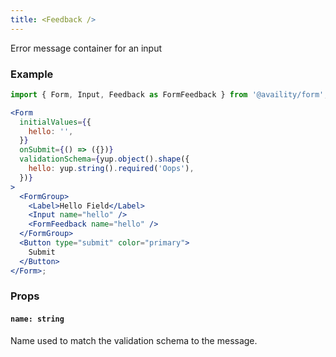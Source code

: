 ```yaml
---
title: <Feedback />
---
```


Error message container for an input

### Example

```jsx live=true viewCode=true
import { Form, Input, Feedback as FormFeedback } from '@availity/form';

<Form
  initialValues={{
    hello: '',
  }}
  onSubmit={() => ({})}
  validationSchema={yup.object().shape({
    hello: yup.string().required('Oops'),
  })}
>
  <FormGroup>
    <Label>Hello Field</Label>
    <Input name="hello" />
    <FormFeedback name="hello" />
  </FormGroup>
  <Button type="submit" color="primary">
    Submit
  </Button>
</Form>;
```

### Props

#### `name: string`

Name used to match the validation schema to the message.
